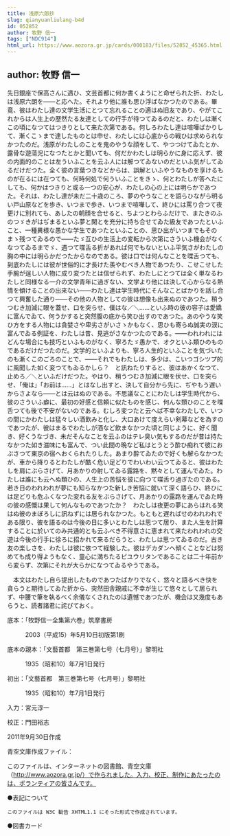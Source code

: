 ```yaml
---
title: 浅原六郎抄
slug: qianyuanliulang-b4d
id: 052852
author: 牧野 信一
tags: ["NDC914"]
html_url: https://www.aozora.gr.jp/cards/000183/files/52852_45365.html
---
```


## author: 牧野 信一

先日銀座で保高さんに遇ひ、文芸首都に何か書くようにと命ぜられた折、わたしは浅原六朗を――と応へた。それより他に誰も思ひ浮ばなかつたのである。畢竟、彼はわたし達の文学生活にとつて忘れることの適はぬ旧友であり、やがてこれからは人生上の歴然たる友達としての行手が待つてゐるのだと、わたしは漸くこの頃になつてはつきりとして来た次第である。何しろわたし達は喧嘩ばかりして、漸くこゝまで達したものとは申せ、わたしには心底からの戦ひは求められなかつたのだ。浅原がわたしのことを鬼のやうな顔をして、やつつけてゐたとか、露骨な遊蕩児になつたとかと聞いても、何だかわたしは明らかに身に応えず、彼の内面的のことは左ういふことを云ふ人には解つてゐないのだといふ気がしてゐるだけだつた。全く彼の言葉つきなどからは、誤解といふやうなものを享けるものが在るには在つても、何時何処で何ういふことをきゝ、何とわたしが答へたにしても、何かはつきりと或る一つの安心が、わたしの心の上には明らかであつた。それは、わたし達が未だ二十歳のころ、夢のやうなことを語らひながら明るい戸山原などを歩き、いつまで歩き、いつまで喧嘩して、終ひには罵り合つて夜更けに別れても、あしたの朝顔を合せると、ちよつとわらふだけで、またきのふのつゞきがはぢまるといふ夢と閑とを充分に持ち合せてゐた級友であつたといふこと、一種異様な愚かな学生であつたといふことの、思ひ出がいつまでもそのまゝ残つてゐるので――たゞ互ひの生活上の変転から次第にさういふ機会がなくなつてゐるまでゞ、遇つて喋舌る折があれば何でもないといふ平気さがわたしの胸の中には明らかだつたからなのである。彼は口では何んなことを喋舌つても、到底わたしには彼が世俗的に才長けた羨やむべき人物であつたり、こせこせした手腕が逞しい人物に成り変つたとは信ぜられず、わたしにとつては全く単なるわたしと同様なる一介の文学青年に過ぎない、文学より他には決して心からなる熱情を傾けることの出来ない――わたし達は学生時代にそんなことばかりを話し合つて興奮した通り――その他の人物としての彼は想像も出来ぬのであつた。稍うつむき加減に眼を蓋せ、口を突らせ、僕はな／＼……といふ時の彼の容子は愛嬌に富んでゐて、何うかすると突然腹の底から笑ひ出すのであつた。あのやうな笑ひ方をする人物には貪婪さや卑劣さがいさゝかもなく、思ひも寄らぬ誠実の涙に富んでゐる例証を、わたしは昔、見逃がさなかつたのである。――われわれにはどんな場合にも技巧といふものがなく、寧ろたゞ愚かで、オクといふ類ひのものであるだけだつたのだ。文学的といふよりも、寧ろ人生的といふことを気づいたのも漸くこのごろのことで、――それでもわたしは、多少は、こいつゴシツプ的に風聞した如く変つてもゐるかしら？　と訊ねたりすると、彼はあかくなつて、止めろ／＼といふだけだつた。やはり、稍うつむき加減に眼を伏せ、口を突らせ、「俺は」「お前は……」とはなし出すと、決して自分から先に、ぢやもう遅いからさよなら――とは云はぬのである。不思議なことにわたしは学生時代から、彼のさういふ癖に、最初の好感と信頼に似たものを感じ、何んな類ひのことを喋舌つても後で不安がないのである。むしろ変つたと云へば不幸なわたしで、いつの間にかわたしは猛々しい酒飲みと化し、大口あけて度えらい剣幕などを為すのであつたが、彼はまるでわたしが酒など飲まなかつた頃と同じように、好く聞き、好くうなづき、未だそんなことを云ふのはテレ臭い気もするのだが昔は持たなかつた如き滋味にも富んで、つい此間の晩など私はとうとう酔ひ痴れて彼におぶさつて東京の宿へおくられたりした。あまり酔てゐたので好くも解らなかつたが、車から降りるとわたしが酷く危い足どりでわいわい云つてゐると、彼はわたしを肩にぶらさげて、月あかりの射してゐる露路を、黙々として運んでゐた。わたしは誰にも云へぬ類ひの、人生上の苦悩を彼に向つて喋舌り過ぎたのである。若き日のわれわれが夢にも知らなかつた新しき苦悩に就いて深く語らひ、終ひには足どりも危ふくなつた変れる友をぶらさげて、月あかりの露路を運んでゐた時の彼の感慨は果して何んなものであつたか？　わたしは夜更の夢にあらはれる笑はぬ彼のまぼろしに訊ねずには居られなかつた。もともと遅ればせのわれわれである限り、彼を語るのは今後の日に多いとわたしは思つて居り、また人生を計算することに於いてのみ共通的とも云ふべき不得意さに恵まれて来たわれわれの交遊は今後の行手に徐ろに招かれて来るだらうと、わたしは思つてゐるのだ。古き友の楽しさを、わたしは彼に依つて経験した。彼はデカダンへ傾くことなどは努めても成り得ようもなく、童心に満ちたるピユウリタンであることは二十年前から変らず、次第にそれが大らかになつてゐるやうである。

　本文はわたし自ら提出したものであつたばかりでなく、悠々と語るべき快を貪らうと期待してゐた折から、突然田舎親戚に不幸が生じて悠々として居られず、中腰で筆を執るべく余儀なくされたのは遺憾であつたが、機会は又幾度もあらうと、読者諸君に詫びておく。













底本：「牧野信一全集第六巻」筑摩書房

　　　2003（平成15）年5月10日初版第1刷

底本の親本：「文藝首都　第三巻第七号（七月号）」黎明社

　　　1935（昭和10）年7月1日発行

初出：「文藝首都　第三巻第七号（七月号）」黎明社

　　　1935（昭和10）年7月1日発行

入力：宮元淳一

校正：門田裕志

2011年9月30日作成

青空文庫作成ファイル：

このファイルは、インターネットの図書館、青空文庫（http://www.aozora.gr.jp/）で作られました。入力、校正、制作にあたったのは、ボランティアの皆さんです。











●表記について


	このファイルは W3C 勧告 XHTML1.1 にそった形式で作成されています。







●図書カード